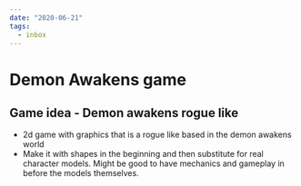 ```yaml
---
date: "2020-06-21"
tags:
  - inbox
---
```


# Demon Awakens game

## Game idea - Demon awakens rogue like

* 2d game with graphics that is a rogue like based in the demon awakens world
* Make it with shapes in the beginning and then substitute for real character models. Might be good to have mechanics and gameplay in before the models themselves.
